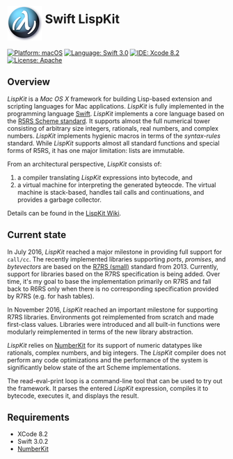 <img src="Assets/lispkit_logo_small.png" alt="LispKit" width="80" height="80" align="middle" />&nbsp;Swift LispKit
======================================================

<p>
<a href="https://developer.apple.com/osx/"><img src="https://img.shields.io/badge/Platform-macOS-blue.svg?style=flat" alt="Platform: macOS" /></a>
<a href="https://developer.apple.com/swift/"><img src="https://img.shields.io/badge/Language-Swift%203.0-green.svg?style=flat" alt="Language: Swift 3.0" /></a>
<a href="https://developer.apple.com/xcode/"><img src="https://img.shields.io/badge/IDE-Xcode%208.1-orange.svg?style=flat" alt="IDE: Xcode 8.2" /></a>
<a href="https://raw.githubusercontent.com/objecthub/swift-lispkit/master/LICENSE"><img src="http://img.shields.io/badge/License-Apache-lightgrey.svg?style=flat" alt="License: Apache" /></a>
</p>

## Overview

_LispKit_ is a _Mac OS X_ framework for building Lisp-based extension and scripting languages
for Mac applications. _LispKit_ is fully implemented in the programming language
[Swift](http://www.swift.org). _LispKit_ implements a core language based on the
[R5RS Scheme standard](http://www.schemers.org/Documents/Standards/R5RS/HTML/). It supports
almost the full numerical tower consisting of arbitrary size integers, rationals, real numbers,
and complex numbers. _LispKit_ implements hygienic macros in terms of the _syntax-rules_ standard.
While _LispKit_ supports almost all standard functions and special forms of R5RS, it has one
major limitation: lists are immutable.

From an architectural perspective, _LispKit_ consists of:

  1. a compiler translating _LispKit_ expressions into bytecode, and
  2. a virtual machine for interpreting the generated byteocde. The virtual machine is
     stack-based, handles tail calls and continuations, and provides a garbage collector.

Details can be found in the [LispKit Wiki](https://github.com/objecthub/swift-lispkit/wiki).

## Current state

In July 2016, _LispKit_ reached a major milestone in providing full support for `call/cc`.
The recently implemented libraries supporting _ports_, _promises_, and _bytevectors_ are
based on the [R7RS (small)](http://www.r7rs.org) standard from 2013. Currently, support for
libraries based on the R7RS specification is being added. Over time, it's my goal to
base the implementation primarily on R7RS and fall back to R6RS only when there is no
corresponding specification provided by R7RS (e.g. for hash tables).

In November 2016, _LispKit_ reached an important milestone for supporting R7RS libraries.
Environments got reimplemented from scratch and made first-class values. Libraries were
introduced and all built-in functions were modularly reimplemented in terms of the new
library abstraction.

_LispKit_ relies on [NumberKit](http://github.com/objecthub/swift-numberkit)
for its support of numeric datatypes like rationals, complex numbers, and big integers.
The _LispKit_ compiler does not perform any code optimizations and the performance of the
system is significantly below state of the art Scheme implementations.

The read-eval-print loop is a command-line tool that can be used to try out the framework.
It parses the entered _LispKit_ expression, compiles it to bytecode, executes it, and
displays the result.

## Requirements

- XCode 8.2
- Swift 3.0.2
- [NumberKit](http://github.com/objecthub/swift-numberkit)

